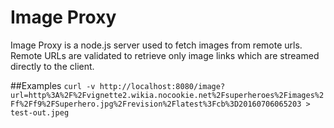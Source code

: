 # Image Proxy

Image Proxy is a node.js server used to fetch images from remote urls. Remote URLs are validated to retrieve only image links which are streamed directly to the client.

##Examples
`curl -v http://localhost:8080/image?url=http%3A%2F%2Fvignette2.wikia.nocookie.net%2Fsuperheroes%2Fimages%2Ff%2Ff9%2FSuperhero.jpg%2Frevision%2Flatest%3Fcb%3D20160706065203 > test-out.jpeg`
